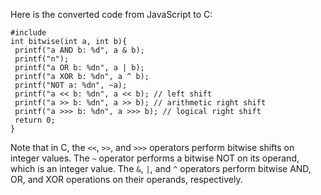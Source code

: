 Here is the converted code from JavaScript to C:
```
#include 
int bitwise(int a, int b){
 printf("a AND b: %d", a & b);
 printf("n");
 printf("a OR b: %dn", a | b);
 printf("a XOR b: %dn", a ^ b);
 printf("NOT a: %dn", ~a);
 printf("a << b: %dn", a << b); // left shift
 printf("a >> b: %dn", a >> b); // arithmetic right shift
 printf("a >>> b: %dn", a >>> b); // logical right shift
 return 0;
}
```
Note that in C, the `<<`, `>>`, and `>>>` operators perform bitwise shifts on integer values. The `~` operator performs a bitwise NOT on its operand, which is an integer value. The `&`, `|`, and `^` operators perform bitwise AND, OR, and XOR operations on their operands, respectively.

